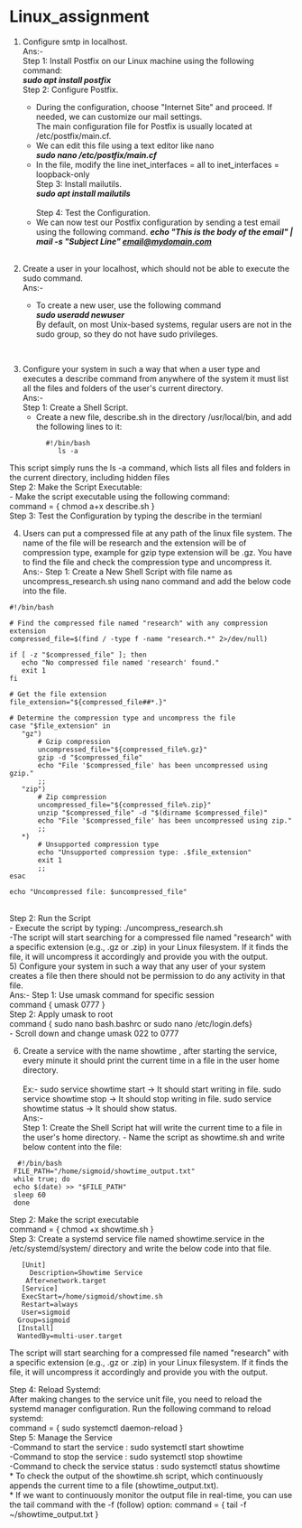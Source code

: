 # Linux_assignment

1)  Configure smtp in localhost.<br>
Ans:-<br>
 Step 1: Install Postfix  on our Linux machine using the following command:<br>
        ***sudo apt install postfix***<br>
 Step 2: Configure Postfix.<br>
      - During the configuration, choose "Internet Site" and proceed.
        If needed, we can customize our mail settings. <br>
    The main configuration file for Postfix is usually located at /etc/postfix/main.cf. <br>
      - We can edit this file using a text editor like nano  <br>
           ***sudo nano /etc/postfix/main.cf*** <br>
      - In the file, modify the line  inet_interfaces = all to inet_interfaces = loopback-only  <br>
  Step 3: Install mailutils.<br>
           ***sudo apt install mailutils***   <br>   
  Step 4: Test the Configuration.<br>
      - We can now test our Postfix configuration by sending a test email using the following command.
        ***echo "This is the body of the email" | mail -s "Subject Line" email@mydomain.com*** 

    <br>    
2)  Create a user in your localhost, which should not be able to execute the sudo command. <br>
Ans:-
      - To create a new user, use the following command <br>
         ***sudo useradd newuser*** <br>
By default, on most Unix-based systems, regular users are not in the sudo group, so they do not have sudo privileges.
<br>

3) Configure your system in such a way that when a user type and executes a describe command from anywhere of the system    it must list all the files and folders of the user's current directory. <br>
 Ans:-<br>
 Step 1: Create a Shell Script.<br>
      - Create a new file, describe.sh in the directory /usr/local/bin, and add the following lines to it:<br>
```
         #!/bin/bash
            ls -a
```
   This script simply runs the ls -a command, which lists all files and folders in the current directory,
   including hidden files<br>
 Step 2: Make the Script Executable:<br>
      - Make the script executable using the following command:<br>
         command = { chmod a+x describe.sh }<br>
 Step 3: Test the Configuration by typing the describe in the termianl<br>

4) Users can put a compressed file at any path of the linux file system. The name of the file will be research
   and the      extension will be of compression type, example for gzip type extension will be .gz.
   You have to find the file and check the compression type and uncompress it.<br>
Ans:-
   Step 1: Create a New Shell Script with file name as uncompress_research.sh using nano command and add the below code into the file.
 ```
 #!/bin/bash

# Find the compressed file named "research" with any compression extension
compressed_file=$(find / -type f -name "research.*" 2>/dev/null)

if [ -z "$compressed_file" ]; then
    echo "No compressed file named 'research' found."
    exit 1
fi

# Get the file extension
file_extension="${compressed_file##*.}"

# Determine the compression type and uncompress the file
case "$file_extension" in
    "gz")
        # Gzip compression
        uncompressed_file="${compressed_file%.gz}"
        gzip -d "$compressed_file"
        echo "File '$compressed_file' has been uncompressed using gzip."
        ;;
    "zip")
        # Zip compression
        uncompressed_file="${compressed_file%.zip}"
        unzip "$compressed_file" -d "$(dirname $compressed_file)"
        echo "File '$compressed_file' has been uncompressed using zip."
        ;;
    *)
        # Unsupported compression type
        echo "Unsupported compression type: .$file_extension"
        exit 1
        ;;
esac

echo "Uncompressed file: $uncompressed_file"
```
 <br>Step 2: Run the Script<br>
       - Execute the script by typing: ./uncompress_research.sh<br>
       -The script will start searching for a compressed file named "research" with a specific extension (e.g., .gz or .zip) in your Linux filesystem. If it finds the file, it will uncompress it accordingly and provide you with the output.
<br>
 5)  Configure your system in such a way that any user of your system creates a file then there should not be permission      to do any activity in that file.<br>
Ans:-
  Step 1: Use umask command for specific session<br>
         command { umask 0777 }<br>
  Step 2: Apply umask to root<br>
         command { sudo nano bash.bashrc  or sudo nano /etc/login.defs}<br>
        - Scroll down and change umask 022 to 0777<br>

 6) Create a service with the name showtime , after starting the service, every minute it should print the current time      in a file in the user home directory.<br>    
    Ex:-
       sudo service showtime start   -> It should start writing in file.
       sudo service showtime stop   -> It should stop writing in file.
       sudo service showtime status -> It should show status.<br>
    Ans:-<br>
       Step 1: Create the Shell Script hat will write the current time to a file in the user's home directory.
               - Name the script as showtime.sh and write below content into the file:<br>
```
  #!/bin/bash
 FILE_PATH="/home/sigmoid/showtime_output.txt"
 while true; do
 echo $(date) >> "$FILE_PATH"
 sleep 60  
 done
```
Step 2: Make the script executable<br>
            command = { chmod +x showtime.sh }<br>
       Step 3: Create a systemd service file named showtime.service in the /etc/systemd/system/ directory and write the
               below code into that file.<br>
  ```  
     [Unit]
       Description=Showtime Service
      After=network.target
     [Service]
     ExecStart=/home/sigmoid/showtime.sh
     Restart=always
     User=sigmoid
    Group=sigmoid
    [Install]
    WantedBy=multi-user.target
  ```
  
  The script will start searching for a compressed file named "research" with a specific extension (e.g., .gz or .zip) in your Linux filesystem. If it finds the file, it will uncompress it accordingly and provide you with the output.

Step 4:  Reload Systemd:<br>
                After making changes to the service unit file, you need to reload the systemd manager configuration.                    Run the following command to reload systemd:<br>
                  command = { sudo systemctl daemon-reload }<br>
       Step 5: Manage the Service<br>
               -Command to start the service : sudo systemctl start showtime<br>
               -Command to stop the service  : sudo systemctl stop showtime<br>
               -Command to check the service status : sudo systemctl status showtime<br>
          * To check the output of the showtime.sh script, which continuously appends the current time to a file (showtime_output.txt).<br>
          * If we want to continuously monitor the output file in real-time, you can use the tail command with the -f (follow) option: command = { tail -f ~/showtime_output.txt }<br>
